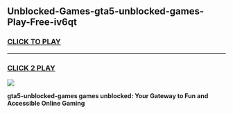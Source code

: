 
## Unblocked-Games-gta5-unblocked-games-Play-Free-iv6qt
<h3>
<a href="https://premium76.site?title=gta5-unblocked-games&ref=09A">CLICK TO PLAY</a></h3>
<hr>

<h3>
<a href="https://premium76.site?title=gta5-unblocked-games&ref=09A">CLICK 2 PLAY</a>
  
</h3>

<a href="https://premium76.site?title=gta5-unblocked-games&ref=09A"><img src="https://clearcache.store/games.png"></a>


**gta5-unblocked-games games unblocked: Your Gateway to Fun and Accessible Online Gaming**
